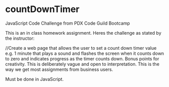 # countDownTimer
JavaScript Code Challenge from PDX Code Guild Bootcamp

This is an in class homework assignment. Heres the challenge as stated by the instructor:

//Create a web page that allows the user to set a count down timer value e.g. 1 minute that plays a sound and flashes the screen when it counts down to zero and indicates progress as the timer counts down. Bonus points for creativity. This is deliberately vague and open to interpretation. This is the way we get most assignments from business users.

Must be done in JavaScript. 

